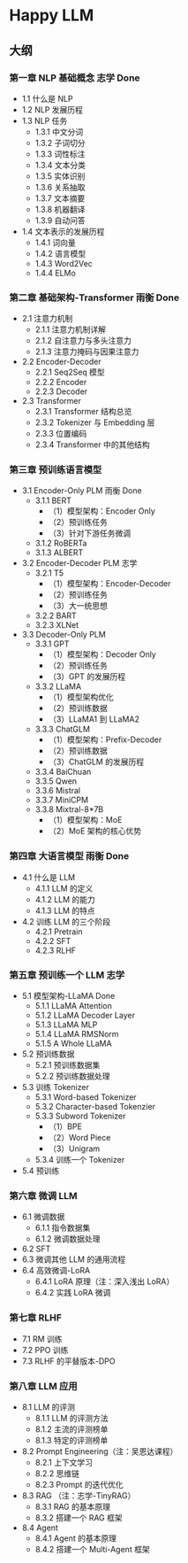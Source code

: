 # Happy LLM

## 大纲

### 第一章 NLP 基础概念 志学 Done
  - 1.1 什么是 NLP
  - 1.2 NLP 发展历程
  - 1.3 NLP 任务
    - 1.3.1 中文分词
    - 1.3.2 子词切分
    - 1.3.3 词性标注
    - 1.3.4 文本分类
    - 1.3.5 实体识别
    - 1.3.6 关系抽取
    - 1.3.7 文本摘要
    - 1.3.8 机器翻译
    - 1.3.9 自动问答
  - 1.4 文本表示的发展历程
    - 1.4.1 词向量
    - 1.4.2 语言模型
    - 1.4.3 Word2Vec
    - 1.4.4 ELMo

### 第二章 基础架构-Transformer 雨衡 Done
  - 2.1 注意力机制 
    - 2.1.1 注意力机制详解
    - 2.1.2 自注意力与多头注意力
    - 2.1.3 注意力掩码与因果注意力
  - 2.2 Encoder-Decoder
    - 2.2.1 Seq2Seq 模型
    - 2.2.2 Encoder
    - 2.2.3 Decoder
  - 2.3 Transformer 
    - 2.3.1 Transformer 结构总览
    - 2.3.2 Tokenizer 与 Embedding 层
    - 2.3.3 位置编码
    - 2.3.4 Transformer 中的其他结构

### 第三章 预训练语言模型 
  - 3.1 Encoder-Only PLM 雨衡 Done
    - 3.1.1 BERT
      - （1）模型架构：Encoder Only
      - （2）预训练任务
      - （3）针对下游任务微调
    - 3.1.2 RoBERTa
    - 3.1.3 ALBERT
  - 3.2 Encoder-Decoder PLM 志学 
    - 3.2.1 T5
      - （1）模型架构：Encoder-Decoder
      - （2）预训练任务
      - （3）大一统思想
    - 3.2.2 BART
    - 3.2.3 XLNet
  - 3.3 Decoder-Only PLM
    - 3.3.1 GPT
      - （1）模型架构：Decoder Only
      - （2）预训练任务
      - （3）GPT 的发展历程
    - 3.3.2 LLaMA
      - （1）模型架构优化
      - （2）预训练数据
      - （3）LLaMA1 到 LLaMA2
    - 3.3.3 ChatGLM
      - （1）模型架构：Prefix-Decoder
      - （2）预训练数据
      - （3）ChatGLM 的发展历程
    - 3.3.4 BaiChuan
    - 3.3.5 Qwen
    - 3.3.6 Mistral
    - 3.3.7 MiniCPM
    - 3.3.8 Mixtral-8*7B
      - （1）模型架构：MoE
      - （2）MoE 架构的核心优势
     
### 第四章 大语言模型 雨衡 Done
  - 4.1 什么是 LLM 
    - 4.1.1 LLM 的定义
    - 4.1.2 LLM 的能力
    - 4.1.3 LLM 的特点
  - 4.2 训练 LLM 的三个阶段
    - 4.2.1 Pretrain
    - 4.2.2 SFT
    - 4.2.3 RLHF

### 第五章 预训练一个 LLM 志学
  - 5.1 模型架构-LLaMA Done
    - 5.1.1 LLaMA Attention
    - 5.1.2 LLaMA Decoder Layer
    - 5.1.3 LLaMA MLP
    - 5.1.4 LLaMA RMSNorm
    - 5.1.5 A Whole LLaMA
  - 5.2 预训练数据
    - 5.2.1 预训练数据集
    - 5.2.2 预训练数据处理
  - 5.3 训练 Tokenizer
    - 5.3.1 Word-based Tokenizer
    - 5.3.2 Character-based Tokenzier
    - 5.3.3 Subword Tokenizer
      - （1）BPE
      - （2）Word Piece
      - （3）Unigram
    - 5.3.4 训练一个 Tokenizer
  - 5.4 预训练

### 第六章 微调 LLM
  - 6.1 微调数据
    - 6.1.1 指令数据集
    - 6.1.2 微调数据处理
  - 6.2 SFT
  - 6.3 微调其他 LLM 的通用流程
  - 6.4 高效微调-LoRA
    - 6.4.1 LoRA 原理（注：深入浅出 LoRA）
    - 6.4.2 实践 LoRA 微调
   
### 第七章 RLHF
  - 7.1 RM 训练
  - 7.2 PPO 训练
  - 7.3 RLHF 的平替版本-DPO

### 第八章 LLM 应用
  - 8.1 LLM 的评测
    - 8.1.1 LLM 的评测方法
    - 8.1.2 主流的评测榜单
    - 8.1.3 特定的评测榜单
  - 8.2 Prompt Engineering（注：吴恩达课程）
    - 8.2.1 上下文学习
    - 8.2.2 思维链
    - 8.2.3 Prompt 的迭代优化
  - 8.3 RAG （注：志学-TinyRAG）
    - 8.3.1 RAG 的基本原理
    - 8.3.2 搭建一个 RAG 框架
  - 8.4 Agent
    - 8.4.1 Agent 的基本原理
    - 8.4.2 搭建一个 Multi-Agent 框架

